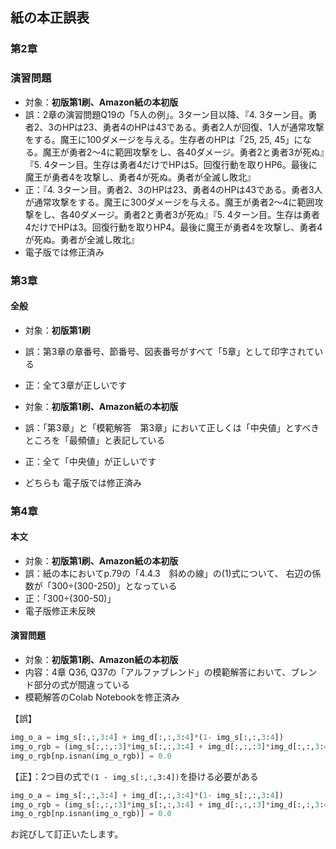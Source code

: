 ## 紙の本正誤表
### 第2章
### 演習問題
* 対象：**初版第1刷、Amazon紙の本初版**
* 誤：2章の演習問題Q19の「5人の例」。3ターン目以降、『4. 3ターン⽬。勇者2、3のHPは23、勇者4のHPは43である。勇者2⼈が回復、1⼈が通常攻撃をする。魔王に100ダメージを与える。⽣存者のHPは「25, 25, 45」になる。魔王が勇者2〜4に範囲攻撃をし、各40ダメージ。勇者2と勇者3が死ぬ』『5. 4ターン⽬。⽣存は勇者4だけでHPは5。回復⾏動を取りHP6。最後に魔王が勇者4を攻撃し、勇者4が死ぬ。勇者が全滅し敗北』
* 正：『4. 3ターン目。勇者2、3のHPは23、勇者4のHPは43である。勇者3人が通常攻撃をする。魔王に300ダメージを与える。魔王が勇者2～4に範囲攻撃をし、各40ダメージ。勇者2と勇者3が死ぬ』『5. 4ターン目。生存は勇者4だけでHPは3。回復行動を取りHP4。最後に魔王が勇者4を攻撃し、勇者4が死ぬ。勇者が全滅し敗北』
* 電子版では修正済み

### 第3章
#### 全般
* 対象：**初版第1刷**
* 誤：第3章の章番号、節番号、図表番号がすべて「5章」として印字されている
* 正：全て3章が正しいです

* 対象：**初版第1刷、Amazon紙の本初版**
* 誤：「第3章」と「模範解答　第3章」において正しくは「中央値」とすべきところを「最頻値」と表記している
* 正：全て「中央値」が正しいです

* どちらも 電子版では修正済み

### 第4章
#### 本文
* 対象：**初版第1刷、Amazon紙の本初版**
* 誤：紙の本においてp.79の「4.4.3　斜めの線」の(1)式について、 右辺の係数が「300÷(300-250)」となっている
* 正：「300÷(300-50)」
* 電子版修正未反映

#### 演習問題
* 対象：**初版第1刷、Amazon紙の本初版**
* 内容：4章 Q36, Q37の「アルファブレンド」の模範解答において、ブレンド部分の式が間違っている
* 模範解答のColab Notebookを修正済み

【誤】

```python
img_o_a = img_s[:,:,3:4] + img_d[:,:,3:4]*(1- img_s[:,:,3:4])
img_o_rgb = (img_s[:,:,:3]*img_s[:,:,3:4] + img_d[:,:,:3]*img_d[:,:,3:4])/img_o_a
img_o_rgb[np.isnan(img_o_rgb)] = 0.0
```

【正】：2つ目の式で```(1 - img_s[:,:,3:4])```を掛ける必要がある

```python
img_o_a = img_s[:,:,3:4] + img_d[:,:,3:4]*(1- img_s[:,:,3:4])
img_o_rgb = (img_s[:,:,:3]*img_s[:,:,3:4] + img_d[:,:,:3]*img_d[:,:,3:4]*(1 - img_s[:,:,3:4])) / img_o_a
img_o_rgb[np.isnan(img_o_rgb)] = 0.0
```

お詫びして訂正いたします。